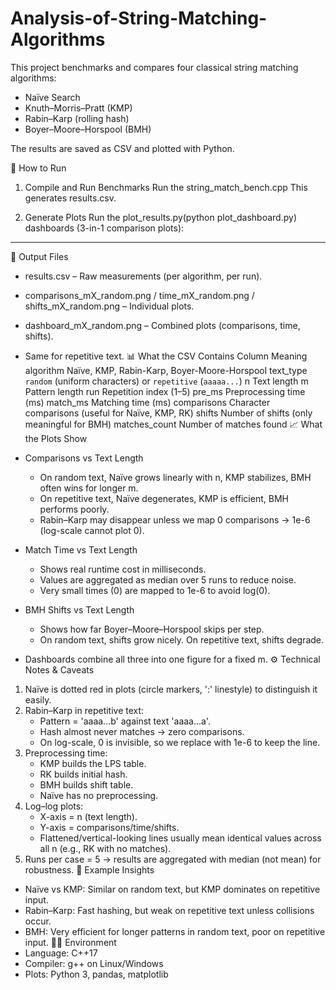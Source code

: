 # Analysis-of-String-Matching-Algorithms

This project benchmarks and compares four classical string matching algorithms:

- Naïve Search
- Knuth–Morris–Pratt (KMP)
- Rabin–Karp (rolling hash)
- Boyer–Moore–Horspool (BMH)

The results are saved as CSV and plotted with Python.

🔧 How to Run
1. Compile and Run Benchmarks
Run the string_match_bench.cpp
This generates results.csv.

2. Generate Plots
Run the plot_results.py(python plot_dashboard.py)
dashboards (3-in-1 comparison plots):






--------------------------------------------------------------------------------------------------------------------------------------------------------------------
📂 Output Files
- results.csv – Raw measurements (per algorithm, per run).
- comparisons_mX_random.png / time_mX_random.png / shifts_mX_random.png – Individual plots.
- dashboard_mX_random.png – Combined plots (comparisons, time, shifts).
- Same for repetitive text.
📊 What the CSV Contains
Column	Meaning
algorithm	Naïve, KMP, Rabin-Karp, Boyer-Moore-Horspool
text_type	`random` (uniform characters) or `repetitive` (`aaaaa...`)
n	Text length
m	Pattern length
run	Repetition index (1–5)
pre_ms	Preprocessing time (ms)
match_ms	Matching time (ms)
comparisons	Character comparisons (useful for Naïve, KMP, RK)
shifts	Number of shifts (only meaningful for BMH)
matches_count	Number of matches found
📈 What the Plots Show
- Comparisons vs Text Length
  - On random text, Naïve grows linearly with n, KMP stabilizes, BMH often wins for longer m.
  - On repetitive text, Naïve degenerates, KMP is efficient, BMH performs poorly.
  - Rabin–Karp may disappear unless we map 0 comparisons → 1e-6 (log-scale cannot plot 0).

- Match Time vs Text Length
  - Shows real runtime cost in milliseconds.
  - Values are aggregated as median over 5 runs to reduce noise.
  - Very small times (0) are mapped to 1e-6 to avoid log(0).

- BMH Shifts vs Text Length
  - Shows how far Boyer–Moore–Horspool skips per step.
  - On random text, shifts grow nicely. On repetitive text, shifts degrade.

- Dashboards combine all three into one figure for a fixed m.
⚙️ Technical Notes & Caveats
1. Naïve is dotted red in plots (circle markers, ':' linestyle) to distinguish it easily.
2. Rabin–Karp in repetitive text:
   - Pattern = 'aaaa...b' against text 'aaaa...a'.
   - Hash almost never matches → zero comparisons.
   - On log-scale, 0 is invisible, so we replace with 1e-6 to keep the line.
3. Preprocessing time:
   - KMP builds the LPS table.
   - RK builds initial hash.
   - BMH builds shift table.
   - Naïve has no preprocessing.
4. Log–log plots:
   - X-axis = n (text length).
   - Y-axis = comparisons/time/shifts.
   - Flattened/vertical-looking lines usually mean identical values across all n (e.g., RK with no matches).
5. Runs per case = 5 → results are aggregated with median (not mean) for robustness.
📌 Example Insights
- Naïve vs KMP: Similar on random text, but KMP dominates on repetitive input.
- Rabin–Karp: Fast hashing, but weak on repetitive text unless collisions occur.
- BMH: Very efficient for longer patterns in random text, poor on repetitive input.
🧑‍💻 Environment
- Language: C++17
- Compiler: g++ on Linux/Windows
- Plots: Python 3, pandas, matplotlib
